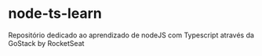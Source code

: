 ﻿# node-ts-learn

Repositório dedicado ao aprendizado de nodeJS com Typescript através da GoStack by RocketSeat
